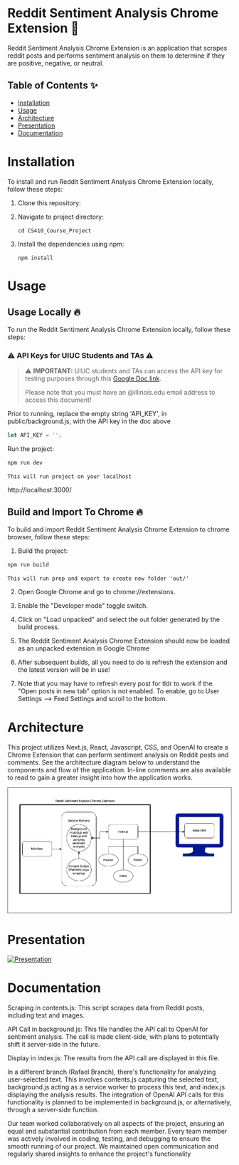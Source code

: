 # Reddit Sentiment Analysis Chrome Extension  🚀  

Reddit Sentiment Analysis Chrome Extension is an application that scrapes reddit posts and performs sentiment analysis on them to determine if they are positive, negative, or neutral.

## Table of Contents ✨  

- [Installation](#installation)
- [Usage](#usage)
- [Architecture](#architecture)
- [Presentation](#presentation)
- [Documentation](#documentation)


# Installation

To install and run Reddit Sentiment Analysis Chrome Extension locally, follow these steps:

1. Clone this repository: 
2. Navigate to project directory: 

   ```
   cd CS410_Course_Project
   ```
4. Install the dependencies using npm: 
   ```
   npm install
   ```

# Usage
## Usage Locally  🔥
To run the Reddit Sentiment Analysis Chrome Extension locally, follow these steps:

### ⚠️ API Keys for UIUC Students and TAs ⚠️ 
> ⚠️ **IMPORTANT:** UIUC students and TAs can access the API key for testing purposes through this [Google Doc link](https://docs.google.com/document/d/1Am-ZCACp_2gXU2N2co6XSYSeVI4oQLsFvMypp9hGtbk/edit?usp=sharing). 
>
> Please note that you must have an @illinois.edu email address to access this document!

Prior to running, replace the empty string 'API_KEY', in public/background.js, with the API key in the doc above
```js
let API_KEY = '';
```
Run the project:
```
npm run dev
```
`This will run project on your localhost`

 http://localhost:3000/

## Build and Import To Chrome 🔥
To build and import Reddit Sentiment Analysis Chrome Extension to chrome browser, follow these steps:

1. Build the project:
```
npm run build
```
`This will run prep and export to create new folder 'out/'`

2. Open Google Chrome and go to chrome://extensions.

3. Enable the "Developer mode" toggle switch.

4. Click on "Load unpacked" and select the out folder generated by the build process.

5. The Reddit Sentiment Analysis Chrome Extension should now be loaded as an unpacked extension in Google Chrome

6. After subsequent builds, all you need to do is refresh the extension and the latest version will be in use!

7. Note that you may have to refresh every post for tldr to work if the "Open posts in new tab" option is not enabled. To enable, go to User Settings --> Feed Settings and scroll to the bottom.


# Architecture

This project utilizes Next.js, React, Javascript, CSS, and OpenAI to create a Chrome Extension that can perform sentiment analysis on Reddit posts and comments. See the architecture diagram below to understand the components and flow of the application. In-line comments are also available to read to gain a greater insight into how the application works. 

![Architecture](architecture.png)

# Presentation

[![Presentation](https://i.ytimg.com/vi/ZzZZMg7wJgo/hqdefault.jpg)](https://www.youtube.com/watch?v=ZzZZMg7wJgo "Presentation")

# Documentation

Scraping in contents.js: This script scrapes data from Reddit posts, including text and images.

API Call in background.js: This file handles the API call to OpenAI for sentiment analysis. The call is made client-side, with plans to potentially shift it server-side in the future.

Display in index.js: The results from the API call are displayed in this file.

In a different branch (Rafael Branch), there's functionality for analyzing user-selected text. This involves contents.js capturing the selected text, background.js acting as a service worker to process this text, and index.js displaying the analysis results. The integration of OpenAI API calls for this functionality is planned to be implemented in background.js, or alternatively, through a server-side function.

Our team worked collaboratively on all aspects of the project, ensuring an equal and substantial contribution from each member. Every team member was actively involved in coding, testing, and debugging to ensure the smooth running of our project. We maintained open communication and regularly shared insights to enhance the project's functionality
